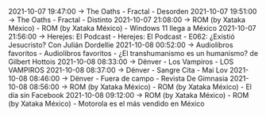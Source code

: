 2021-10-07 19:47:00 -> The Oaths - Fractal - Desorden
2021-10-07 19:51:00 -> The Oaths - Fractal - Distinto
2021-10-07 21:08:00 -> ROM (by Xataka México) - ROM (by Xataka México) - Windows 11 llega a México
2021-10-07 21:56:00 -> Herejes: El Podcast - Herejes: El Podcast - E062: ¿Existió Jesucristo? Con Julián Dordellie
2021-10-08 00:52:00 -> Audiolibros favoritos - Audiolibros favoritos - ¿El transhumanismo es un humanismo? de Gilbert Hottois
2021-10-08 08:33:00 -> Dënver - Los Vampiros - LOS VAMPIROS
2021-10-08 08:37:00 -> Dënver - Sangre Cita - Mai Lov
2021-10-08 08:46:00 -> Dënver - Fuera de campo - Revista De Gimnasia
2021-10-08 08:56:00 -> ROM (by Xataka México) - ROM (by Xataka México) - El día sin Facebook
2021-10-08 09:12:00 -> ROM (by Xataka México) - ROM (by Xataka México) - Motorola es el más vendido en México
